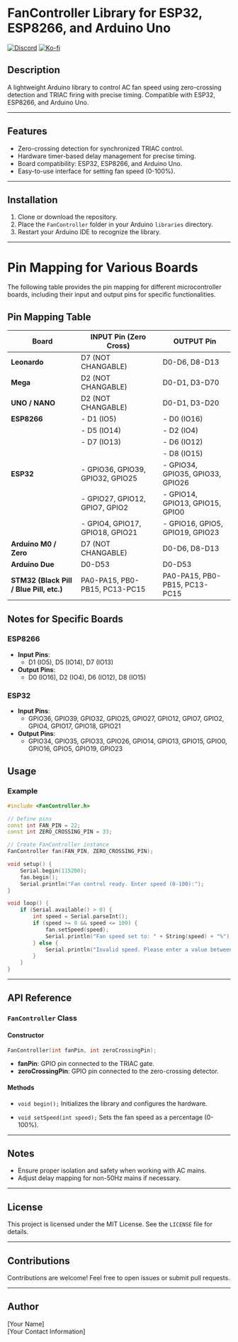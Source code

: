 # FanController Library for ESP32, ESP8266, and Arduino Uno
[![Discord](https://img.shields.io/discord/1349656889981407283?style=social&logo=discord&label=COMMUNITY)](https://discord.gg/GZ8PyxDu)
[![Ko-fi](https://img.shields.io/badge/Support%20on%20Ko--fi-F16061?style=flat&logo=kofi&logoColor=white&labelColor=%23FF5E5B)](https://buymeacoffee.com/yasirshahzad)
## Description
A lightweight Arduino library to control AC fan speed using zero-crossing detection and TRIAC firing with precise timing. Compatible with ESP32, ESP8266, and Arduino Uno.

---

## Features
- Zero-crossing detection for synchronized TRIAC control.
- Hardware timer-based delay management for precise timing.
- Board compatibility: ESP32, ESP8266, and Arduino Uno.
- Easy-to-use interface for setting fan speed (0-100%).

---

## Installation
1. Clone or download the repository.
2. Place the `FanController` folder in your Arduino `libraries` directory.
3. Restart your Arduino IDE to recognize the library.

---


# Pin Mapping for Various Boards

The following table provides the pin mapping for different microcontroller boards, including their input and output pins for specific functionalities.

## Pin Mapping Table

| **Board**         | **INPUT Pin (Zero Cross)**       | **OUTPUT Pin**                        |
|--------------------|----------------------------------|----------------------------------------|
| **Leonardo**       | D7 (NOT CHANGABLE)              | D0-D6, D8-D13                          |
| **Mega**           | D2 (NOT CHANGABLE)              | D0-D1, D3-D70                          |
| **UNO / NANO**     | D2 (NOT CHANGABLE)              | D0-D1, D3-D20                          |
| **ESP8266**        | - D1 (IO5)                     | - D0 (IO16)                            |
|                    | - D5 (IO14)                    | - D2 (IO4)                             |
|                    | - D7 (IO13)                    | - D6 (IO12)                            |
|                    |                                 | - D8 (IO15)                            |
| **ESP32**          | - GPIO36, GPIO39, GPIO32, GPIO25 | - GPIO34, GPIO35, GPIO33, GPIO26      |
|                    | - GPIO27, GPIO12, GPIO7, GPIO2  | - GPIO14, GPIO13, GPIO15, GPIO0       |
|                    | - GPIO4, GPIO17, GPIO18, GPIO21 | - GPIO16, GPIO5, GPIO19, GPIO23       |
| **Arduino M0 / Zero** | D7 (NOT CHANGABLE)             | D0-D6, D8-D13                          |
| **Arduino Due**    | D0-D53                         | D0-D53                                 |
| **STM32 (Black Pill / Blue Pill, etc.)** | PA0-PA15, PB0-PB15, PC13-PC15 | PA0-PA15, PB0-PB15, PC13-PC15 |

## Notes for Specific Boards

### ESP8266
- **Input Pins**:  
  - D1 (IO5), D5 (IO14), D7 (IO13)  
- **Output Pins**:  
  - D0 (IO16), D2 (IO4), D6 (IO12), D8 (IO15)

### ESP32
- **Input Pins**:  
  - GPIO36, GPIO39, GPIO32, GPIO25, GPIO27, GPIO12, GPIO7, GPIO2, GPIO4, GPIO17, GPIO18, GPIO21  
- **Output Pins**:  
  - GPIO34, GPIO35, GPIO33, GPIO26, GPIO14, GPIO13, GPIO15, GPIO0, GPIO16, GPIO5, GPIO19, GPIO23  

## Usage
### Example
```cpp
#include <FanController.h>

// Define pins
const int FAN_PIN = 22;
const int ZERO_CROSSING_PIN = 33;

// Create FanController instance
FanController fan(FAN_PIN, ZERO_CROSSING_PIN);

void setup() {
    Serial.begin(115200);
    fan.begin();
    Serial.println("Fan control ready. Enter speed (0-100):");
}

void loop() {
    if (Serial.available() > 0) {
        int speed = Serial.parseInt();
        if (speed >= 0 && speed <= 100) {
            fan.setSpeed(speed);
            Serial.println("Fan speed set to: " + String(speed) + "%");
        } else {
            Serial.println("Invalid speed. Please enter a value between 0 and 100.");
        }
    }
}
```

---

## API Reference
### `FanController` Class
#### Constructor
```cpp
FanController(int fanPin, int zeroCrossingPin);
```
- **fanPin**: GPIO pin connected to the TRIAC gate.
- **zeroCrossingPin**: GPIO pin connected to the zero-crossing detector.

#### Methods
- `void begin();`
  Initializes the library and configures the hardware.

- `void setSpeed(int speed);`
  Sets the fan speed as a percentage (0-100%).

---

## Notes
- Ensure proper isolation and safety when working with AC mains.
- Adjust delay mapping for non-50Hz mains if necessary.

---

## License
This project is licensed under the MIT License. See the `LICENSE` file for details.

---

## Contributions
Contributions are welcome! Feel free to open issues or submit pull requests.

---

## Author
[Your Name]  
[Your Contact Information]
